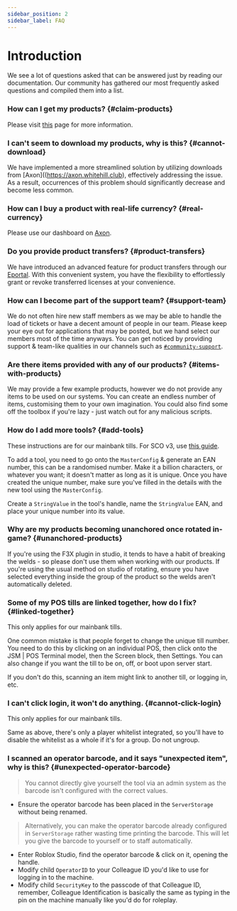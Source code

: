 ```yaml
---
sidebar_position: 2
sidebar_label: FAQ
---
```


# Introduction
We see a lot of questions asked that can be answered just by reading our documentation. Our community has gathered our most frequently asked questions and compiled them into a list.

### How can I get my products? {#claim-products}
Please visit [this](./index.md#getting-started) page for more information.

### I can't seem to download my products, why is this? {#cannot-download}
We have implemented a more streamlined solution by utilizing downloads from [Axon]((https://axon.whitehill.club), effectively addressing the issue. As a result, occurrences of this problem should significantly decrease and become less common.

### How can I buy a product with real-life currency? {#real-currency}
Please use our dashboard on [Axon](https://axon.whitehill.club).

### Do you provide product transfers? {#product-transfers}
We have introduced an advanced feature for product transfers through our  [Eportal](https://www.roblox.com/games/13188104119/Whitehill-ePortal). With this convenient system, you have the flexibility to effortlessly grant or revoke transferred licenses at your convenience.

### How can I become part of the support team? {#support-team}
We do not often hire new staff members as we may be able to handle the load of tickets or have a decent amount of people in our team. Please keep your eye out for applications that may be posted, but we hand select our members most of the time anyways. You can get noticed by providing support & team-like qualities in our channels such as [`#⁠community-support`](https://discord.com/channels/502791128613912577/1027266896552276010).

### Are there items provided with any of our products? {#items-with-products}
We may provide a few example products, however we do not provide any items to be used on our systems. You can create an endless number of items, customising them to your own imagination. You could also find some off the toolbox if you're lazy - just watch out for any malicious scripts.

### How do I add more tools? {#add-tools}
These instructions are for our mainbank tills. For SCO v3, use [this guide](./sco-v3/installation#7).

To add a tool, you need to go onto the `MasterConfig` & generate an EAN number, this can be a randomised number. Make it a billion characters, or whatever you want; it doesn't matter as long as it is unique. Once you have created the unique number, make sure you've filled in the details with the new tool using the `MasterConfig`.

Create a `StringValue` in the tool's handle, name the `StringValue` EAN, and place your unique number into its value.

### Why are my products becoming unanchored once rotated in-game? {#unanchored-products}
If you're using the F3X plugin in studio, it tends to have a habit of breaking the welds - so please don't use them when working with our products. If you're using the usual method on studio of rotating, ensure you have selected everything inside the group of the product so the welds aren't automatically deleted.

### Some of my POS tills are linked together, how do I fix? {#linked-together}
This only applies for our mainbank tills.

One common mistake is that people forget to change the unique till number. You need to do this by clicking on an individual POS, then click onto the JSM | POS Terminal model, then the Screen block, then Settings. You can also change if you want the till to be on, off, or boot upon server start.

If you don't do this, scanning an item might link to another till, or logging in, etc.

### I can't click login, it won't do anything. {#cannot-click-login}
This only applies for our mainbank tills.

Same as above, there's only a player whitelist integrated, so you'll have to disable the whitelist as a whole if it's for a group. Do not ungroup.

### I scanned an operator barcode, and it says "unexpected item", why is this? {#unexpected-operator-barcode}
> You cannot directly give yourself the tool via an admin system as the barcode isn't configured with the correct values.

* Ensure the operator barcode has been placed in the `ServerStorage` without being renamed.

> Alternatively, you can make the operator barcode already configured in `ServerStorage` rather wasting time printing the barcode. This will let you give the barcode to yourself or to staff automatically.

* Enter Roblox Studio, find the operator barcode & click on it, opening the handle.
* Modify child `OperatorID` to your Colleague ID you'd like to use for logging in to the machine.
* Modify child `SecurityKey` to the passcode of that Colleague ID, remember, Colleague Identification is basically the same as typing in the pin on the machine manually like you'd do for roleplay.
